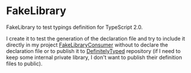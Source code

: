 # FakeLibrary
FakeLibrary to test typings definition for TypeScript 2.0.

I create it to test the generation of the declaration file and try to include it directly in my project [FakeLibraryConsumer](https://github.com/MasGaNo/FakeLibraryConsumer) without to declare the declaration file or to publish it to [DefinitelyTyped](https://github.com/DefinitelyTyped/definitelytyped.github.io) repository (if I need to keep some internal private library, I don't want to publish their definition files to public).